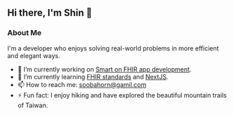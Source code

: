 ## Hi there, I'm Shin 👋

### About Me
I'm a developer who enjoys solving real-world problems in more efficient and elegant ways.

- 🔭 I’m currently working on [Smart on FHIR app development](https://docs.smarthealthit.org/).
- 🌱 I’m currently learning [FHIR standards](https://hl7.org/fhir/) and [NextJS](https://nextjs.org/docs).
- 📫 How to reach me: [soobahorn@gamil.com](mailto:soobahorn@gmail.com)
- ⚡ Fun fact: I enjoy hiking and have explored the beautiful mountain trails of Taiwan.
